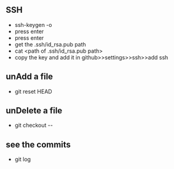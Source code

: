 ## SSH

- ssh-keygen -o
- press enter
- press enter
- get the .ssh/id_rsa.pub path
- cat <path of .ssh/id_rsa.pub path>
- copy the key and add it in github>>settings>>ssh>>add ssh

## unAdd a file

- git reset HEAD <name of the file>

## unDelete a file

- git checkout -- <name of the file>

## see the commits

- git log
